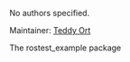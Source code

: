<div id='rostest_example-autogenerated' markdown='1'>


<!-- do not edit this file, autogenerated -->

No authors specified.

Maintainer: [Teddy Ort](mailto:teddy@mit.edu)

The rostest_example package



</div>

